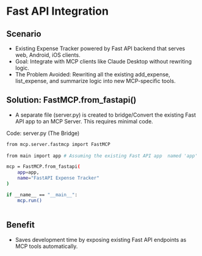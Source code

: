 # Fast API Integration

## Scenario

- Existing Expense Tracker  powered by Fast API backend that serves web, Android, iOS clients.
- Goal: Integrate with MCP clients like Claude Desktop without rewriting logic.
- The Problem Avoided: Rewriting all the existing add_expense, list_expense, and summarize logic into new MCP-specific tools.

## Solution: FastMCP.from_fastapi()

- A separate file (server.py) is created to bridge/Convert the existing Fast API app to an MCP Server. This requires minimal code.

Code: server.py (The Bridge)

```bash
from mcp.server.fastmcp import FastMCP
 
from main import app # Assuming the existing Fast API app  named 'app' 

mcp = FastMCP.from_fastapi(
    app=app,
    name="FastAPI Expense Tracker"
)

if __name__ == "__main__":
    mcp.run()



```

## Benefit

- Saves development time by exposing existing Fast API endpoints as MCP tools automatically.

